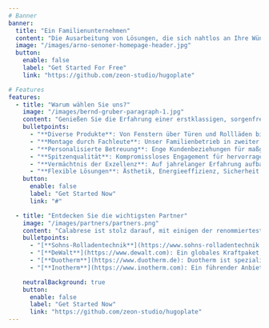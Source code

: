 ```yaml
---
# Banner
banner:
  title: "Ein Familienunternehmen"
  content: "Die Ausarbeitung von Lösungen, die sich nahtlos an Ihre Wünsche anpassen, ist der Kern unserer Kompetenz. Als Familienunternehmen in zweiter Generation zeichnen wir uns durch den Einbau und das Ausmessen einer breiten Palette von Produkten aus, darunter Fenster, Türen, Rollläden, Vordächer und Markisen. Unser Engagement für außergewöhnliche Qualität und enge, persönliche Beziehungen zu unseren Kunden bleibt der Grundstein unseres Erfolgs."
  image: "/images/arno-senoner-homepage-header.jpg"
  button:
    enable: false
    label: "Get Started For Free"
    link: "https://github.com/zeon-studio/hugoplate"

# Features
features:
  - title: "Warum wählen Sie uns?"
    image: "/images/bernd-gruber-paragraph-1.jpg"
    content: "Genießen Sie die Erfahrung einer erstklassigen, sorgenfreien Installation."
    bulletpoints:
      - "**Diverse Produkte**: Von Fenstern über Türen und Rollläden bis hin zu Vordächern - *wir haben alles*"
      - "**Montage durch Fachleute**: Unser Familienbetrieb in zweiter Generation garantiert eine perfekte Passform"
      - "**Personalisierte Betreuung**: Enge Kundenbeziehungen für maßgeschneiderte Lösungen und Verständnis"
      - "**Spitzenqualität**: Kompromissloses Engagement für hervorragende Leistungen, Erfüllung und Übertreffen von Branchenstandards"
      - "**Vermächtnis der Exzellenz**: Auf jahrelanger Erfahrung aufbauend, ist es unsere Tradition, Kundenzufriedenheit zu gewährleisten"
      - "**Flexible Lösungen**: Ästhetik, Energieeffizienz, Sicherheit - maßgeschneiderte Lösungen für Ihre Bedürfnisse"
    button:
      enable: false
      label: "Get Started Now"
      link: "#"

  - title: "Entdecken Sie die wichtigsten Partner"
    image: "/images/partners/partners.png"
    content: "Calabrese ist stolz darauf, mit einigen der renommiertesten Namen in der Branche zusammenzuarbeiten. Unsere wichtigsten Partner spielen eine entscheidende Rolle in unserem Bestreben, erstklassige Qualität und erstklassigen Service zu liefern. Sie sind:"
    bulletpoints:
      - "[**Sohns-Rolladentechnik**](https://www.sohns-rolladentechnik.de): Ein renommierter Name, der für Qualität und Innovation steht."
      - "[**DeWalt**](https://www.dewalt.com): Ein globales Kraftpaket, das für seine robusten und zuverlässigen Produkte bekannt ist."
      - "[**Duotherm**](https://www.duotherm.de): Duotherm ist spezialisiert auf hochwertige Rollläden und Jalousien, die effektiven Sonnenschutz, Privatsphäre und Energieeffizienz für Wohn- und Geschäftsräume bieten."
      - "[**Inotherm**](https://www.inotherm.com): Ein führender Anbieter von hochwertigen Türen, die die Ästhetik und Funktionalität unserer Projekte verbessern."

    neutralBackground: true
    button:
      enable: false
      label: "Get Started Now"
      link: "https://github.com/zeon-studio/hugoplate"
---
```

